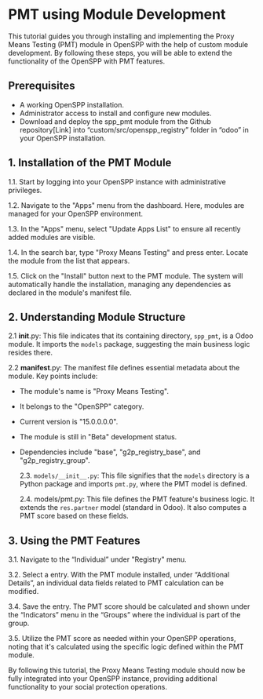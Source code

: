 # PMT using Module Development

This tutorial guides you through installing and implementing the Proxy Means Testing (PMT) module in OpenSPP with the help of custom module development. By following these steps, you will be able to extend the functionality of the OpenSPP with PMT features.

## Prerequisites

- A working OpenSPP installation.
- Administrator access to install and configure new modules.
- Download and deploy the spp_pmt module from the Github repository[Link] into “custom/src/openspp_registry” folder in “odoo” in your OpenSPP installation.

## 1. Installation of the PMT Module

1.1. Start by logging into your OpenSPP instance with administrative privileges.

1.2. Navigate to the "Apps" menu from the dashboard. Here, modules are managed for your OpenSPP environment.

1.3. In the "Apps" menu, select "Update Apps List" to ensure all recently added modules are visible.

1.4. In the search bar, type "Proxy Means Testing" and press enter. Locate the module from the list that appears.

1.5. Click on the "Install" button next to the PMT module. The system will automatically handle the installation, managing any dependencies as declared in the module's manifest file.

## 2. Understanding Module Structure

2.1 **init**.py: This file indicates that its containing directory, `spp_pmt`, is a Odoo module. It imports the `models` package, suggesting the main business logic resides there.

2.2 **manifest**.py: The manifest file defines essential metadata about the module. Key points include:

- The module's name is "Proxy Means Testing".
- It belongs to the "OpenSPP" category.
- Current version is "15.0.0.0.0".
- The module is still in "Beta" development status.
- Dependencies include "base", "g2p_registry_base", and "g2p_registry_group".

  2.3. `models/__init__.py`: This file signifies that the `models` directory is a Python package and imports `pmt.py`, where the PMT model is defined.

  2.4. models/pmt.py: This file defines the PMT feature's business logic. It extends the `res.partner` model (standard in Odoo). It also computes a PMT score based on these fields.

## 3. Using the PMT Features

3.1. Navigate to the “Individual” under "Registry" menu.

3.2. Select a entry. With the PMT module installed, under “Additional Details”, an individual data fields related to PMT calculation can be modified.

3.4. Save the entry. The PMT score should be calculated and shown under the “Indicators” menu in the “Groups” where the individual is part of the group.

3.5. Utilize the PMT score as needed within your OpenSPP operations, noting that it's calculated using the specific logic defined within the PMT module.

By following this tutorial, the Proxy Means Testing module should now be fully integrated into your OpenSPP instance, providing additional functionality to your social protection operations.
